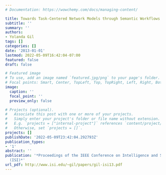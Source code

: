 ```yaml
---
# Documentation: https://wowchemy.com/docs/managing-content/

title: Towards Task-Centered Network Models through Semantic Workflows
subtitle: ''
summary: ''
authors:
- Yolanda Gil
tags: []
categories: []
date: '2013-01-01'
lastmod: 2022-05-09T16:42:04-07:00
featured: false
draft: false

# Featured image
# To use, add an image named `featured.jpg/png` to your page's folder.
# Focal points: Smart, Center, TopLeft, Top, TopRight, Left, Right, BottomLeft, Bottom, BottomRight.
image:
  caption: ''
  focal_point: ''
  preview_only: false

# Projects (optional).
#   Associate this post with one or more of your projects.
#   Simply enter your project's folder or file name without extension.
#   E.g. `projects = ["internal-project"]` references `content/project/deep-learning/index.md`.
#   Otherwise, set `projects = []`.
projects: []
publishDate: '2022-05-09T23:42:04.292793Z'
publication_types:
- '1'
abstract: ''
publication: '*Proceedings of the IEEE Conference on Intelligence and Security Informatics
  (ISI)*'
url_pdf: http://www.isi.edu/~gil/papers/gil-isi13.pdf
---
```


